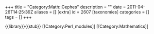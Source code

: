 +++
title = "Category:Math::Cephes"
description = ""
date = 2011-04-26T14:25:39Z
aliases = []
[extra]
id = 2607
[taxonomies]
categories = []
tags = []
+++

{{library}}{{stub}}
[[Category:Perl_modules]]
[[Category:Mathematics]]
